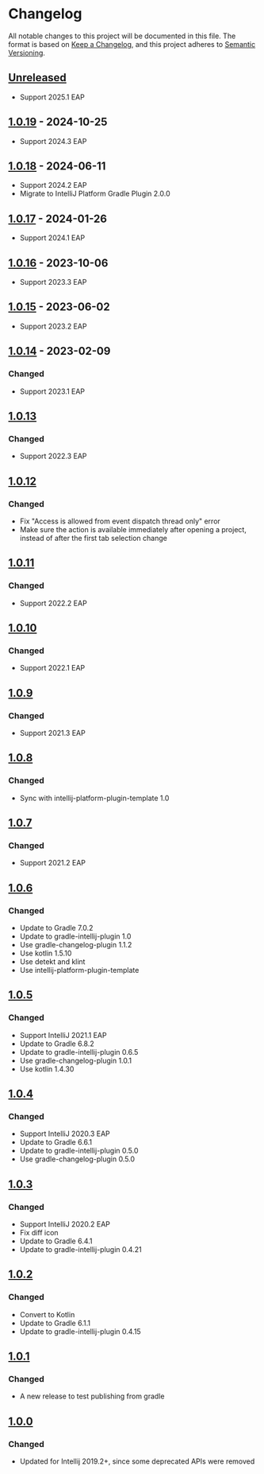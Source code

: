 # Changelog

All notable changes to this project will be documented in this file.
The format is based on [Keep a Changelog](https://keepachangelog.com/en/1.0.0/),
and this project adheres to [Semantic Versioning](https://semver.org/spec/v2.0.0.html).

## [Unreleased]

- Support 2025.1 EAP

## [1.0.19] - 2024-10-25

- Support 2024.3 EAP

## [1.0.18] - 2024-06-11

- Support 2024.2 EAP
- Migrate to IntelliJ Platform Gradle Plugin 2.0.0

## [1.0.17] - 2024-01-26

- Support 2024.1 EAP

## [1.0.16] - 2023-10-06

- Support 2023.3 EAP

## [1.0.15] - 2023-06-02

- Support 2023.2 EAP

## [1.0.14] - 2023-02-09

### Changed

- Support 2023.1 EAP

## [1.0.13]

### Changed

- Support 2022.3 EAP

## [1.0.12]

### Changed

- Fix "Access is allowed from event dispatch thread only" error
- Make sure the action is available immediately after opening a project, instead of after the first tab selection change

## [1.0.11]

### Changed

- Support 2022.2 EAP

## [1.0.10]

### Changed

- Support 2022.1 EAP

## [1.0.9]

### Changed

- Support 2021.3 EAP

## [1.0.8]

### Changed

- Sync with intellij-platform-plugin-template 1.0

## [1.0.7]

### Changed

- Support 2021.2 EAP

## [1.0.6]

### Changed

- Update to Gradle 7.0.2
- Update to gradle-intellij-plugin 1.0
- Use gradle-changelog-plugin 1.1.2
- Use kotlin 1.5.10
- Use detekt and klint
- Use intellij-platform-plugin-template

## [1.0.5]

### Changed

- Support IntelliJ 2021.1 EAP
- Update to Gradle 6.8.2
- Update to gradle-intellij-plugin 0.6.5
- Use gradle-changelog-plugin 1.0.1
- Use kotlin 1.4.30

## [1.0.4]

### Changed

- Support IntelliJ 2020.3 EAP
- Update to Gradle 6.6.1
- Update to gradle-intellij-plugin 0.5.0
- Use gradle-changelog-plugin  0.5.0

## [1.0.3]

### Changed

- Support IntelliJ 2020.2 EAP
- Fix diff icon
- Update to Gradle 6.4.1
- Update to gradle-intellij-plugin 0.4.21

## [1.0.2]

### Changed

- Convert to Kotlin
- Update to Gradle 6.1.1
- Update to gradle-intellij-plugin 0.4.15

## [1.0.1]

### Changed

- A new release to test publishing from gradle

## [1.0.0]

### Changed

- Updated for Intellij 2019.2+, since some deprecated APIs were removed

[Unreleased]: https://github.com/jbeckers/CompareTabWithEditor2/compare/v1.0.19...HEAD
[1.0.19]: https://github.com/jbeckers/CompareTabWithEditor2/compare/v1.0.18...v1.0.19
[1.0.18]: https://github.com/jbeckers/CompareTabWithEditor2/compare/v1.0.17...v1.0.18
[1.0.17]: https://github.com/jbeckers/CompareTabWithEditor2/compare/v1.0.16...v1.0.17
[1.0.16]: https://github.com/jbeckers/CompareTabWithEditor2/compare/v1.0.15...v1.0.16
[1.0.15]: https://github.com/jbeckers/CompareTabWithEditor2/compare/v1.0.14...v1.0.15
[1.0.14]: https://github.com/jbeckers/CompareTabWithEditor2/compare/v1.0.13...v1.0.14
[1.0.13]: https://github.com/jbeckers/CompareTabWithEditor2/compare/v1.0.12...v1.0.13
[1.0.12]: https://github.com/jbeckers/CompareTabWithEditor2/compare/v1.0.11...v1.0.12
[1.0.11]: https://github.com/jbeckers/CompareTabWithEditor2/compare/v1.0.10...v1.0.11
[1.0.10]: https://github.com/jbeckers/CompareTabWithEditor2/compare/v1.0.9...v1.0.10
[1.0.9]: https://github.com/jbeckers/CompareTabWithEditor2/compare/v1.0.8...v1.0.9
[1.0.8]: https://github.com/jbeckers/CompareTabWithEditor2/compare/v1.0.7...v1.0.8
[1.0.7]: https://github.com/jbeckers/CompareTabWithEditor2/compare/v1.0.6...v1.0.7
[1.0.6]: https://github.com/jbeckers/CompareTabWithEditor2/compare/v1.0.5...v1.0.6
[1.0.5]: https://github.com/jbeckers/CompareTabWithEditor2/compare/v1.0.4...v1.0.5
[1.0.4]: https://github.com/jbeckers/CompareTabWithEditor2/compare/v1.0.3...v1.0.4
[1.0.3]: https://github.com/jbeckers/CompareTabWithEditor2/compare/v1.0.2...v1.0.3
[1.0.2]: https://github.com/jbeckers/CompareTabWithEditor2/compare/v1.0.1...v1.0.2
[1.0.1]: https://github.com/jbeckers/CompareTabWithEditor2/compare/v1.0.0...v1.0.1
[1.0.0]: https://github.com/jbeckers/CompareTabWithEditor2/commits/v1.0.0
